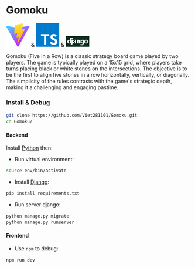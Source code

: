# Gomoku

[![alt text](gomoku_frontend/public/vite.svg)](https://vitejs.dev/) **&** [![alt text](gomoku_frontend/public/typescript.svg)](https://www.typescriptlang.org/) **&** [![alt text](gomoku_frontend/public/image.png)](https://www.djangoproject.com/)

Gomoku (Five in a Row) is a classic strategy board game played by two players.
The game is typically played on a 15x15 grid, where players take turns placing black or white stones on the intersections.
The objective is to be the first to align five stones in a row horizontally, vertically, or diagonally.
The simplicity of the rules contrasts with the game's strategic depth, making it a challenging and engaging pastime.

### Install & Debug

```bash
git clone https://github.com/Viet281101/Gomoku.git
cd Gomoku/
```

#### Backend

Install [Python](https://www.python.org/) then:

- Run virtual environment:
```bash
source env/bin/activate
```

- Install [Django](https://www.djangoproject.com/download/):
```bash
pip install requirements.txt
```

- Run server django:
```bash
python manage.py migrate
python manage.py runserver
```

#### Frontend

- Use `npm` to debug:
```bash
npm run dev
```
